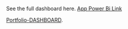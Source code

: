 See the full dashboard here.  [App Power Bi Link]( https://app.powerbi.com/view?r=eyJrIjoiZTkzM2U3NmMtNTg0Yi00ZmZhLTk1YWYtOTEwNjFkNDk1NWRmIiwidCI6ImY5YTY4NmJiLTY2OGQtNGYxOC1iNmMyLTA0NjdhYmFhZmMxZSJ9)


[Portfolio-DASHBOARD](https://github.com/Priyanshu-Dubey10/Coffee-Shop-Sales-/blob/b6dd39cfa82dadebe576bfde435e8ceeb27187e8/Screenshot%202024-08-26%20152240.png).

